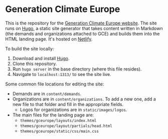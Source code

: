 # Generation Climate Europe

This is the repository for the [Generation Climate Europe website](https://gceurope.org).
The site runs on [Hugo](https://gohugo.io/), a static site generator that takes content written in Markdown (the demands and organizations attached to GCE) and builds them into the HTML landing page.
It's hosted on [Netlify](https://www.netlify.com).

To build the site locally:

1. Download and install [Hugo](https://gohugo.io/).
1. Clone this repository.
1. Run `hugo server` in the base directory (where this file resides).
1. Navigate to `localhost:1313/` to see the site live.

Some common file locations for editing the site:

* Demands are in `content/demands`.
* Organizations are in `content/organizations`. To add a new one, add a new file to that folder and fill in the appropriate fields.
    * Logos for organizations are in `static/images/logos`.
* The main files for the landing page are:
    * `themes/gceurope/layouts/index.html`
    * `themes/gceurope/layout/partials/head.html`
    * `themes/gceurope/static/css/main.css`
